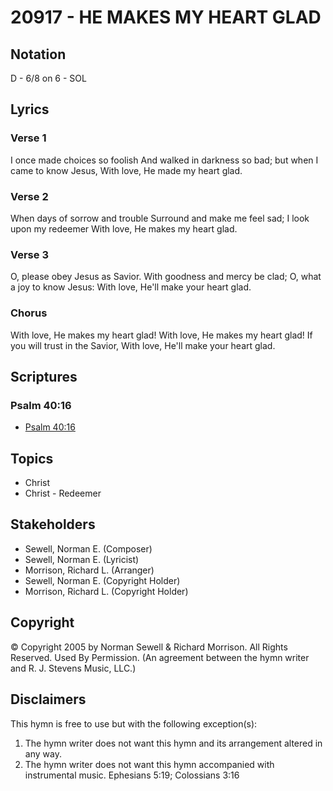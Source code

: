 # 20917 - HE MAKES MY HEART GLAD

## Notation

D - 6/8 on 6 - SOL

## Lyrics

### Verse 1

I once made choices so foolish And walked in darkness so bad; but when I came to know Jesus, With love, He made my heart glad.

### Verse 2

When days of sorrow and trouble Surround and make me feel sad; I look upon my redeemer With love, He makes my heart glad.

### Verse 3

O, please obey Jesus as Savior. With goodness and mercy be clad; O, what a joy to know Jesus: With love, He'll make your heart glad.

### Chorus

With love, He makes my heart glad! With love, He makes my heart glad! If you will trust in the Savior, With love, He'll make your heart glad. 


## Scriptures

### Psalm 40:16

- [Psalm 40:16](https://www.biblegateway.com/passage/?search=Psalm%2040%3A16)


## Topics

- Christ
- Christ - Redeemer

## Stakeholders

- Sewell, Norman E. (Composer)
- Sewell, Norman E. (Lyricist)
- Morrison, Richard L. (Arranger)
- Sewell, Norman E. (Copyright Holder)
- Morrison, Richard L. (Copyright Holder)

## Copyright

© Copyright 2005 by Norman Sewell & Richard Morrison. All Rights Reserved. Used By Permission.
(An agreement between the hymn writer and R. J. Stevens Music, LLC.)

## Disclaimers

This hymn is free to use but with the following exception(s):
1. The hymn writer does not want this hymn and its arrangement altered in any way.
2. The hymn writer does not want this hymn accompanied with instrumental music.
Ephesians 5:19; Colossians 3:16

